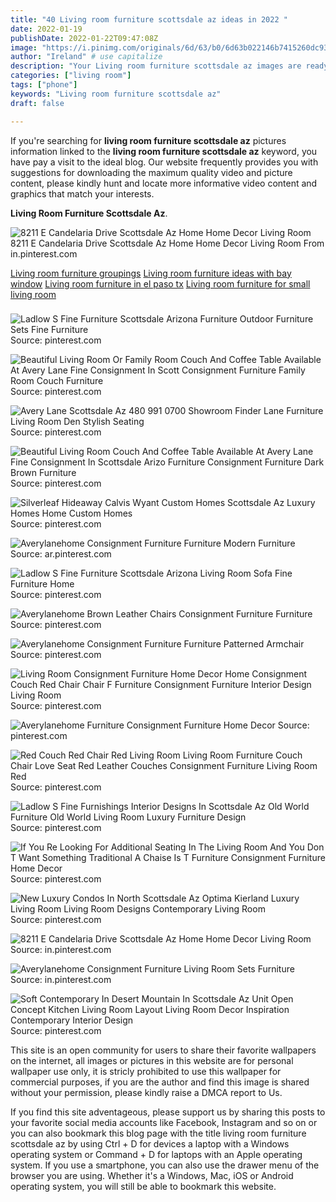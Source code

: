 ```yaml
---
title: "40 Living room furniture scottsdale az ideas in 2022 "
date: 2022-01-19
publishDate: 2022-01-22T09:47:08Z
image: "https://i.pinimg.com/originals/6d/63/b0/6d63b022146b7415260dc93b1712f02f.jpg"
author: "Ireland" # use capitalize
description: "Your Living room furniture scottsdale az images are ready. Living room furniture scottsdale az are a topic that is being searched for and liked by netizens now. You can Find and Download the Living room furniture scottsdale az files here. Get all royalty-free photos."
categories: ["living room"]
tags: ["phone"]
keywords: "Living room furniture scottsdale az"
draft: false

---
```


If you're searching for **living room furniture scottsdale az** pictures information linked to the **living room furniture scottsdale az** keyword, you have pay a visit to the ideal  blog.  Our website frequently  provides you with  suggestions  for downloading  the maximum  quality video and picture  content, please kindly hunt and locate more informative video content and graphics  that match your interests.

**Living Room Furniture Scottsdale Az**. 

![8211 E Candelaria Drive Scottsdale Az Home Home Decor Living Room](https://i.pinimg.com/originals/06/cc/0c/06cc0c3d2e7c7878e8099a2176fa0e6d.jpg "8211 E Candelaria Drive Scottsdale Az Home Home Decor Living Room")
8211 E Candelaria Drive Scottsdale Az Home Home Decor Living Room From in.pinterest.com

[Living room furniture groupings](/living-room-furniture-groupings/)
[Living room furniture ideas with bay window](/living-room-furniture-ideas-with-bay-window/)
[Living room furniture in el paso tx](/living-room-furniture-in-el-paso-tx/)
[Living room furniture for small living room](/living-room-furniture-for-small-living-room/)



### 

 


![Ladlow S Fine Furniture Scottsdale Arizona Furniture Outdoor Furniture Sets Fine Furniture](https://i.pinimg.com/originals/45/d5/26/45d526ef853c532da676a77d686272ee.jpg "Ladlow S Fine Furniture Scottsdale Arizona Furniture Outdoor Furniture Sets Fine Furniture")
Source: pinterest.com

 

![Beautiful Living Room Or Family Room Couch And Coffee Table Available At Avery Lane Fine Consignment In Scott Consignment Furniture Family Room Couch Furniture](https://i.pinimg.com/originals/bb/bd/59/bbbd59e1e56b0ff06d3b8c08d7e36b17.jpg "Beautiful Living Room Or Family Room Couch And Coffee Table Available At Avery Lane Fine Consignment In Scott Consignment Furniture Family Room Couch Furniture")
Source: pinterest.com

 

![Avery Lane Scottsdale Az 480 991 0700 Showroom Finder Lane Furniture Living Room Den Stylish Seating](https://i.pinimg.com/736x/77/12/5a/77125acd4cac3448cc6957aff387f928.jpg "Avery Lane Scottsdale Az 480 991 0700 Showroom Finder Lane Furniture Living Room Den Stylish Seating")
Source: pinterest.com

 

![Beautiful Living Room Couch And Coffee Table Available At Avery Lane Fine Consignment In Scottsdale Arizo Furniture Consignment Furniture Dark Brown Furniture](https://i.pinimg.com/originals/40/f3/5e/40f35eafbe35dc9b9a7119786aa0398f.jpg "Beautiful Living Room Couch And Coffee Table Available At Avery Lane Fine Consignment In Scottsdale Arizo Furniture Consignment Furniture Dark Brown Furniture")
Source: pinterest.com

 

![Silverleaf Hideaway Calvis Wyant Custom Homes Scottsdale Az Luxury Homes Home Custom Homes](https://i.pinimg.com/originals/5b/67/f6/5b67f6bb01091f8a2af4c00bd8d8afef.jpg "Silverleaf Hideaway Calvis Wyant Custom Homes Scottsdale Az Luxury Homes Home Custom Homes")
Source: pinterest.com

 

![Averylanehome Consignment Furniture Furniture Modern Furniture](https://i.pinimg.com/originals/4f/79/8b/4f798b4e8c73b25ac01befc539b85c8f.jpg "Averylanehome Consignment Furniture Furniture Modern Furniture")
Source: ar.pinterest.com

 

![Ladlow S Fine Furniture Scottsdale Arizona Living Room Sofa Fine Furniture Home](https://i.pinimg.com/originals/3b/c4/c5/3bc4c56f3d6b341d56eb0cc1adcd8cf7.jpg "Ladlow S Fine Furniture Scottsdale Arizona Living Room Sofa Fine Furniture Home")
Source: pinterest.com

 

![Averylanehome Brown Leather Chairs Consignment Furniture Furniture](https://i.pinimg.com/originals/76/c8/50/76c8502c629c414606ac807605a804f0.jpg "Averylanehome Brown Leather Chairs Consignment Furniture Furniture")
Source: pinterest.com

 

![Averylanehome Consignment Furniture Furniture Patterned Armchair](https://i.pinimg.com/originals/e9/a4/5e/e9a45ef8b1dd55f725b2b5e962bacd94.jpg "Averylanehome Consignment Furniture Furniture Patterned Armchair")
Source: pinterest.com

 

![Living Room Consignment Furniture Home Decor Home Consignment Couch Red Chair Chair F Furniture Consignment Furniture Interior Design Living Room](https://i.pinimg.com/originals/06/48/1c/06481caad0b08b029f044ab3f03a55da.jpg "Living Room Consignment Furniture Home Decor Home Consignment Couch Red Chair Chair F Furniture Consignment Furniture Interior Design Living Room")
Source: pinterest.com

 

![Averylanehome Furniture Consignment Furniture Home Decor](https://i.pinimg.com/originals/c7/91/a7/c791a79023705fc100bd52d84c419d67.jpg "Averylanehome Furniture Consignment Furniture Home Decor")
Source: pinterest.com

 

![Red Couch Red Chair Red Living Room Living Room Furniture Couch Chair Love Seat Red Leather Couches Consignment Furniture Living Room Red](https://i.pinimg.com/originals/cf/0c/e4/cf0ce45e32eb0e6bbf369d69ead8c012.jpg "Red Couch Red Chair Red Living Room Living Room Furniture Couch Chair Love Seat Red Leather Couches Consignment Furniture Living Room Red")
Source: pinterest.com

 

![Ladlow S Fine Furnishings Interior Designs In Scottsdale Az Old World Furniture Old World Living Room Luxury Furniture Design](https://i.pinimg.com/originals/10/03/d5/1003d5100c35d7e723e78b70abf53abd.jpg "Ladlow S Fine Furnishings Interior Designs In Scottsdale Az Old World Furniture Old World Living Room Luxury Furniture Design")
Source: pinterest.com

 

![If You Re Looking For Additional Seating In The Living Room And You Don T Want Something Traditional A Chaise Is T Furniture Consignment Furniture Home Decor](https://i.pinimg.com/originals/02/82/a3/0282a3c2099029ea93d157287ae92338.jpg "If You Re Looking For Additional Seating In The Living Room And You Don T Want Something Traditional A Chaise Is T Furniture Consignment Furniture Home Decor")
Source: pinterest.com

 

![New Luxury Condos In North Scottsdale Az Optima Kierland Luxury Living Room Living Room Designs Contemporary Living Room](https://i.pinimg.com/736x/27/fa/f9/27faf9af9744fcc34cdc58813f8eb77e.jpg "New Luxury Condos In North Scottsdale Az Optima Kierland Luxury Living Room Living Room Designs Contemporary Living Room")
Source: pinterest.com

 

![8211 E Candelaria Drive Scottsdale Az Home Home Decor Living Room](https://i.pinimg.com/originals/06/cc/0c/06cc0c3d2e7c7878e8099a2176fa0e6d.jpg "8211 E Candelaria Drive Scottsdale Az Home Home Decor Living Room")
Source: in.pinterest.com

 

![Averylanehome Consignment Furniture Living Room Sets Furniture](https://i.pinimg.com/originals/1b/68/75/1b68758168a61b5221851909a21b022d.jpg "Averylanehome Consignment Furniture Living Room Sets Furniture")
Source: in.pinterest.com

 

![Soft Contemporary In Desert Mountain In Scottsdale Az Unit Open Concept Kitchen Living Room Layout Living Room Decor Inspiration Contemporary Interior Design](https://i.pinimg.com/originals/6d/63/b0/6d63b022146b7415260dc93b1712f02f.jpg "Soft Contemporary In Desert Mountain In Scottsdale Az Unit Open Concept Kitchen Living Room Layout Living Room Decor Inspiration Contemporary Interior Design")
Source: pinterest.com

 

This site is an open community for users to share their favorite wallpapers on the internet, all images or pictures in this website are for personal wallpaper use only, it is stricly prohibited to use this wallpaper for commercial purposes, if you are the author and find this image is shared without your permission, please kindly raise a DMCA report to Us.

If you find this site adventageous, please support us by sharing this posts to your favorite social media accounts like Facebook, Instagram and so on or you can also bookmark this blog page with the title living room furniture scottsdale az by using Ctrl + D for devices a laptop with a Windows operating system or Command + D for laptops with an Apple operating system. If you use a smartphone, you can also use the drawer menu of the browser you are using. Whether it's a Windows, Mac, iOS or Android operating system, you will still be able to bookmark this website.
